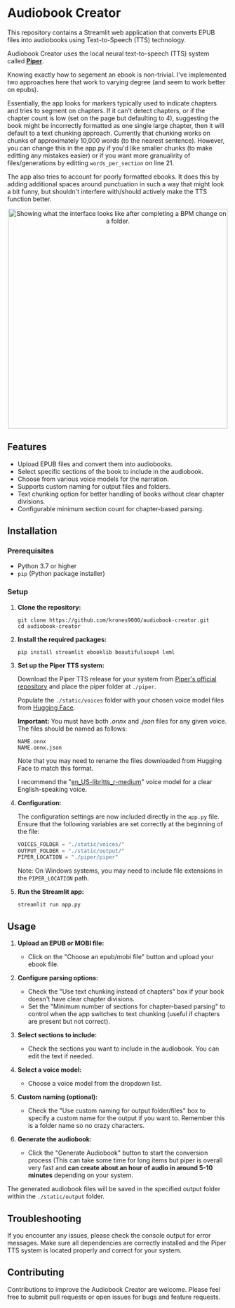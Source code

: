 # Audiobook Creator

This repository contains a Streamlit web application that converts EPUB files into audiobooks using Text-to-Speech (TTS) technology. 

Audiobook Creator uses the local neural text-to-speech (TTS) system called [**Piper**](https://github.com/rhasspy/piper).

Knowing exactly how to segement an ebook is non-trivial. I've implemented two approaches here that work to varying degree (and seem to work better on epubs).

Essentially, the app looks for markers typically used to indicate chapters and tries to segment on chapters. If it can't detect chapters, or if the chapter count is low (set on the page but defaulting to 4), suggesting the book might be incorrectly formatted as one single large chapter, then it will default to a text chunking approach. Currently that chunking works on chunks of approximately 10,000 words (to the nearest sentence). However, you can change this in the app.py if you'd like smaller chunks (to make editting any mistakes easier) or if you want more granualirity of files/generations by editting `words_per_section` on line 21.

The app also tries to account for poorly formatted ebooks. It does this by adding additional spaces around punctuation in such a way that might look a bit funny, but shouldn't interfere with/should actively make the TTS function better. 

<p align="center">
<img src="https://github.com/user-attachments/assets/d24e7931-2bc0-4665-a2eb-93085d1793f8" width="500" title="Showing what the interface looks like after completing a BPM change on a folder."/>
</p>


## Features

- Upload EPUB files and convert them into audiobooks.
- Select specific sections of the book to include in the audiobook.
- Choose from various voice models for the narration.
- Supports custom naming for output files and folders.
- Text chunking option for better handling of books without clear chapter divisions.
- Configurable minimum section count for chapter-based parsing.

## Installation

### Prerequisites

- Python 3.7 or higher
- `pip` (Python package installer)

### Setup

1. **Clone the repository:**

   ```
   git clone https://github.com/krones9000/audiobook-creator.git
   cd audiobook-creator
   ```

2. **Install the required packages:**

   ```
   pip install streamlit ebooklib beautifulsoup4 lxml
   ```

3. **Set up the Piper TTS system:**

   Download the Piper TTS release for your system from [Piper's official repository](https://github.com/rhasspy/piper) and place the piper folder at `./piper`.

   Populate the `./static/voices` folder with your chosen voice model files from [Hugging Face](https://huggingface.co/rhasspy/piper-voices/tree/v1.0.0).

   **Important:** You must have both *.onnx* and *.json* files for any given voice. The files should be named as follows:

   ```
   NAME.onnx
   NAME.onnx.json
   ```

   Note that you may need to rename the files downloaded from Hugging Face to match this format.

   I recommend the "[en_US-libritts_r-medium](https://huggingface.co/rhasspy/piper-voices/tree/v1.0.0/en/en_US/libritts_r/medium)" voice model for a clear English-speaking voice.

4. **Configuration:**

   The configuration settings are now included directly in the `app.py` file. Ensure that the following variables are set correctly at the beginning of the file:

   ```python
   VOICES_FOLDER = "./static/voices/"
   OUTPUT_FOLDER = "./static/output/"
   PIPER_LOCATION = "./piper/piper"
   ```

   Note: On Windows systems, you may need to include file extensions in the `PIPER_LOCATION` path.

5. **Run the Streamlit app:**

   ```
   streamlit run app.py
   ```

## Usage

1. **Upload an EPUB or MOBI file:**
   - Click on the "Choose an epub/mobi file" button and upload your ebook file.

2. **Configure parsing options:**
   - Check the "Use text chunking instead of chapters" box if your book doesn't have clear chapter divisions.
   - Set the "Minimum number of sections for chapter-based parsing" to control when the app switches to text chunking (useful if chapters are present but not correct).

3. **Select sections to include:**
   - Check the sections you want to include in the audiobook. You can edit the text if needed.

4. **Select a voice model:**
   - Choose a voice model from the dropdown list.

5. **Custom naming (optional):**
   - Check the "Use custom naming for output folder/files" box to specify a custom name for the output if you want to. Remember this is a folder name so no crazy characters.

6. **Generate the audiobook:**
   - Click the "Generate Audiobook" button to start the conversion process (This can take some time for long items but piper is overall very fast and **can create about an hour of audio in around 5-10 minutes** depending on your system.

The generated audiobook files will be saved in the specified output folder within the `./static/output` folder.

## Troubleshooting

If you encounter any issues, please check the console output for error messages. Make sure all dependencies are correctly installed and the Piper TTS system is located properly and correct for your system.

## Contributing

Contributions to improve the Audiobook Creator are welcome. Please feel free to submit pull requests or open issues for bugs and feature requests.
